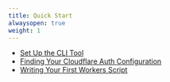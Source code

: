 ```yaml
---
title: Quick Start
alwaysopen: true
weight: 1
---
```


- [Set Up the CLI Tool](/quickstart/cli-setup)
- [Finding Your Cloudflare Auth Configuration](/quickstart/api-keys)
- [Writing Your First Workers Script](/quickstart/write-code)

